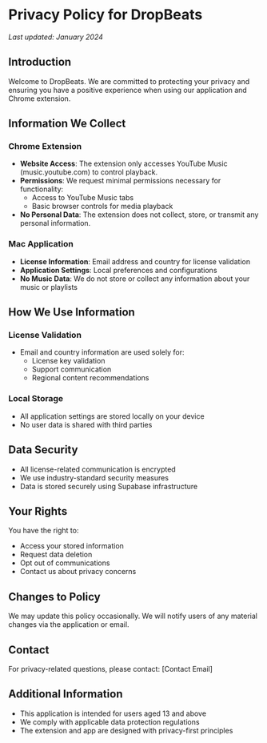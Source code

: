 # Privacy Policy for DropBeats

*Last updated: January 2024*

## Introduction

Welcome to DropBeats. We are committed to protecting your privacy and ensuring you have a positive experience when using our application and Chrome extension.

## Information We Collect

### Chrome Extension
- **Website Access**: The extension only accesses YouTube Music (music.youtube.com) to control playback.
- **Permissions**: We request minimal permissions necessary for functionality:
  - Access to YouTube Music tabs
  - Basic browser controls for media playback
- **No Personal Data**: The extension does not collect, store, or transmit any personal information.

### Mac Application
- **License Information**: Email address and country for license validation
- **Application Settings**: Local preferences and configurations
- **No Music Data**: We do not store or collect any information about your music or playlists

## How We Use Information

### License Validation
- Email and country information are used solely for:
  - License key validation
  - Support communication
  - Regional content recommendations

### Local Storage
- All application settings are stored locally on your device
- No user data is shared with third parties

## Data Security

- All license-related communication is encrypted
- We use industry-standard security measures
- Data is stored securely using Supabase infrastructure

## Your Rights

You have the right to:
- Access your stored information
- Request data deletion
- Opt out of communications
- Contact us about privacy concerns

## Changes to Policy

We may update this policy occasionally. We will notify users of any material changes via the application or email.

## Contact

For privacy-related questions, please contact:
[Contact Email]

## Additional Information

- This application is intended for users aged 13 and above
- We comply with applicable data protection regulations
- The extension and app are designed with privacy-first principles
